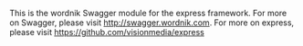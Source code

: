 This is the wordnik Swagger module for the express framework.  For more on Swagger, please visit http://swagger.wordnik.com.  For more on express, please visit https://github.com/visionmedia/express
